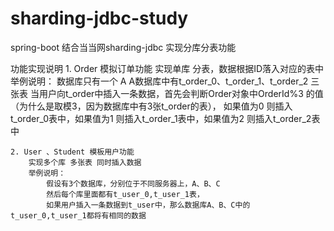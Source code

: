# sharding-jdbc-study
spring-boot 结合当当网sharding-jdbc 实现分库分表功能

功能实现说明
	1. Order  模拟订单功能
		实现单库  分表，数据根据ID落入对应的表中
		举例说明：
			数据库只有一个 A
			A数据库中有t_order_0、t_order_1、t_order_2 三张表
			当用户向t_order中插入一条数据，首先会判断Order对象中OrderId%3 的值（为什么是取模3，因为数据库中有3张t_order的表），
			如果值为0 则插入t_order_0表中，如果值为1 则插入t_order_1表中，如果值为2 则插入t_order_2表中
		
	2. User 、Student 模板用户功能
		实现多个库 多张表 同时插入数据
		举例说明：
			假设有3个数据库，分别位于不同服务器上，A、B、C
			然后每个库里面都有t_user_0,t_user_1表，
			如果用户插入一条数据到t_user中，那么数据库A、B、C中的t_user_0,t_user_1都将有相同的数据
				